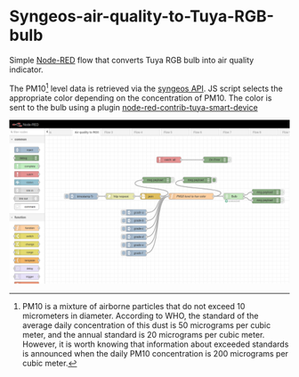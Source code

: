 # Syngeos-air-quality-to-Tuya-RGB-bulb
Simple [Node-RED][1] flow that converts Tuya RGB bulb into air quality indicator.

The PM10[^1] level data is retrieved via the [syngeos API][2].
JS script selects the appropriate color depending on the concentration of PM10.
The color is sent to the bulb using a plugin [node-red-contrib-tuya-smart-device][3]

![air-to-rgb](air-to-rgb.png)

[^1]: PM10 is a mixture of airborne particles that do not exceed 10 micrometers in diameter.
According to WHO, the standard of the average daily concentration of this dust is 50 micrograms per cubic meter, and the annual standard is 20 micrograms per cubic meter. 
However, it is worth knowing that information about exceeded standards is announced when the daily PM10 concentration is 200 micrograms per cubic meter.

[1]: https://nodered.org/
[2]: https://api.syngeos.pl/api/public/data/device/1126
[3]: https://flows.nodered.org/node/node-red-contrib-tuya-smart-device
